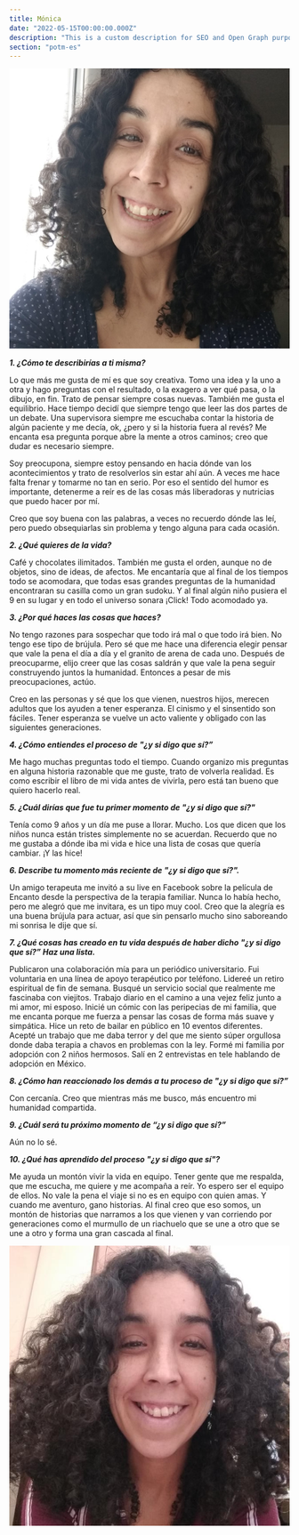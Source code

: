 ```yaml
---
title: Mónica
date: "2022-05-15T00:00:00.000Z"
description: "This is a custom description for SEO and Open Graph purposes, rather than the default generated excerpt. Simply add a description field to the frontmatter."
section: "potm-es"
---
```


![Monica](../images/may22.jpg)

***1. ¿Cómo te describirías a ti misma?***

Lo que más me gusta de mí es que soy creativa. Tomo una idea y la uno a otra y hago preguntas con el resultado, o la exagero a ver qué pasa, o la dibujo, en fin. Trato de pensar siempre cosas nuevas. También me gusta el equilibrio. Hace tiempo decidí que siempre tengo que leer las dos partes de un debate. Una supervisora siempre me escuchaba contar la historia de algún paciente y me decía, ok, ¿pero y si la historia fuera al revés? Me encanta esa pregunta porque abre la mente a otros caminos; creo que dudar es necesario siempre.

Soy preocupona, siempre estoy pensando en hacia dónde van los acontecimientos y trato de resolverlos sin estar ahí aún. A veces me hace falta frenar y tomarme no tan en serio. Por eso el sentido del humor es importante, detenerme a reír es de las cosas más liberadoras y nutricias que puedo hacer por mí.

Creo que soy buena con las palabras, a veces no recuerdo dónde las leí, pero puedo obsequiarlas sin problema y tengo alguna para cada ocasión.

***2. ¿Qué quieres de la vida?***

Café y chocolates ilimitados. También me gusta el orden, aunque no de objetos, sino de ideas, de afectos. Me encantaría que al final de los tiempos todo se acomodara, que todas esas grandes preguntas de la humanidad encontraran su casilla como un gran sudoku. Y al final algún niño pusiera el 9 en su lugar y en todo el universo sonara ¡Click! Todo acomodado ya.
  
***3. ¿Por qué haces las cosas que haces?***

No tengo razones para sospechar que todo irá mal o que todo irá bien. No tengo ese tipo de brújula. Pero sé que me hace una diferencia elegir pensar que vale la pena el día a día y el granito de arena de cada uno. Después de preocuparme, elijo creer que las cosas saldrán y que vale la pena seguir construyendo juntos la humanidad. Entonces a pesar de mis preocupaciones, actúo.

Creo en las personas y sé que los que vienen, nuestros hijos, merecen adultos que los ayuden a tener esperanza. El cinismo y el sinsentido son fáciles. Tener esperanza se vuelve un acto valiente y obligado con las siguientes generaciones.
  
***4. ¿Cómo entiendes el proceso de "¿y si digo que sí?”***

Me hago muchas preguntas todo el tiempo. Cuando organizo mis preguntas en alguna historia razonable que me guste, trato de volverla realidad. Es como escribir el libro de mi vida antes de vivirla, pero está tan bueno que quiero hacerlo real.
  
***5. ¿Cuál dirías que fue tu primer momento de "¿y si digo que sí?"***

Tenía como 9 años y un día me puse a llorar. Mucho. Los que dicen que los niños nunca están tristes simplemente no se acuerdan. Recuerdo que no me gustaba a dónde iba mi vida e hice una lista de cosas que quería cambiar. ¡Y las hice!

***6. Describe tu momento más reciente de "¿y si digo que sí?".***

Un amigo terapeuta me invitó a su live en Facebook sobre la película de Encanto desde la perspectiva de la terapia familiar. Nunca lo había hecho, pero me alegró que me invitara, es un tipo muy cool. Creo que la alegría es una buena brújula para actuar, así que sin pensarlo mucho sino saboreando mi sonrisa le dije que sí.

***7. ¿Qué cosas has creado en tu vida después de haber dicho "¿y si digo que sí?” Haz una lista.***

Publicaron una colaboración mía para un periódico universitario.
Fui voluntaria en una línea de apoyo terapéutico por teléfono.
Lidereé un retiro espiritual de fin de semana.
Busqué un servicio social que realmente me fascinaba con viejitos.
Trabajo diario en el camino a una vejez feliz junto a mi amor, mi esposo.
Inicié un cómic con las peripecias de mi familia, que me encanta porque me fuerza a pensar las cosas de forma más suave y simpática.
Hice un reto de bailar en público en 10 eventos diferentes.
Acepté un trabajo que me daba terror y del que me siento súper orgullosa donde daba terapia a chavos en problemas con la ley.
Formé mi familia por adopción con 2 niños hermosos.
Salí en 2 entrevistas en tele hablando de adopción en México.

***8. ¿Cómo han reaccionado los demás a tu proceso de "¿y si digo que sí?”***

Con cercanía. Creo que mientras más me busco, más encuentro mi humanidad compartida.
  
***9. ¿Cuál será tu próximo momento de “¿y si digo que sí?”***

Aún no lo sé.
  
***10. ¿Qué has aprendido del proceso "¿y si digo que sí"?***

Me ayuda un montón vivir la vida en equipo. Tener gente que me respalda, que me escucha, me quiere y me acompaña a reír. Yo espero ser el equipo de ellos. No vale la pena el viaje si no es en equipo con quien amas. Y cuando me aventuro, gano historias. Al final creo que eso somos, un montón de historias que narramos a los que vienen y van corriendo por generaciones como el murmullo de un riachuelo que se une a otro que se une a otro y forma una gran cascada al final.

![Monica](../images/may22-2.jpg)
